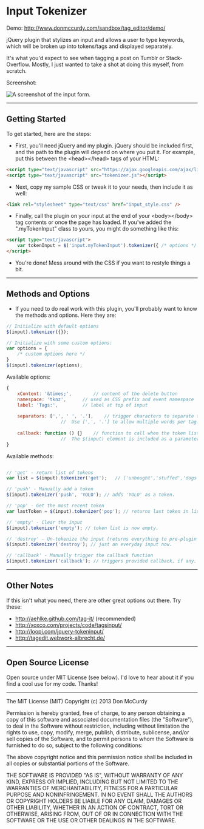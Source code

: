 Input Tokenizer
===============

Demo: http://www.donmccurdy.com/sandbox/tag_editor/demo/

jQuery plugin that stylizes an input and allows a user to type keywords, which will be broken up into tokens/tags and displayed separately. 

It's what you'd expect to see when tagging a post on Tumblr or Stack-Overflow. Mostly, I just wanted to take a shot at doing this myself, from scratch.

Screenshot:

![A screenshot of the input form.](http://www.donmccurdy.net/sandbox/tag_editor/demo/screenshot3.png)

- - -

## Getting Started

To get started, here are the steps:

* First, you'll need jQuery and my plugin. jQuery should be included first, and the path to the plugin will depend on where you put it. For example, put this between the \<head\>\</head\> tags of your HTML:

```html
<script type="text/javascript" src="https://ajax.googleapis.com/ajax/libs/jquery/1.9.1/jquery.min.js" ></script>
<script type="text/javascript" src="tokenizer.js"></script>
```

* Next, copy my sample CSS or tweak it to your needs, then include it as well:

```html
<link rel="stylesheet" type="text/css" href="input_style.css" />
```

* Finally, call the plugin on your input at the end of your \<body\>\</body\> tag contents or once the page has loaded. If you've added the ".myTokenInput" class to yours, you might do something like this:

```html
<script type="text/javascript">
	var tokenInput = $('input.myTokenInput').tokenizer({ /* options */ });
</script>
```

* You're done! Mess around with the CSS if you want to restyle things a bit.

- - -

## Methods and Options

* If you need to do real work with this plugin, you'll probably want to know the methods and options. Here they are:

```javascript
// Initialize with default options
$(input).tokenizer({});

// Initialize with some custom options:
var options = {
	/* custom options here */
}
$(input).tokenizer(options);

```

Available options:

```javascript
{
	xContent: '&times;', 		// content of the delete button
	namespace: 'tknz', 		// used as CSS prefix and event namespace
	label: 'Tags:', 		// label at top of input
	
	separators: [',', ' ', '.'], 	// trigger characters to separate tokens. 
				  	// 	Use [',', '.'] to allow multiple words per tag.
				  	
	callback: function () {} 	// function to call when the token list changes. 
					// 	The $(input) element is included as a parameter.
}
```


Available methods:

```javascript

// 'get' - return list of tokens
var list = $(input).tokenizer('get'); 	// ['unbought','stuffed','dogs']

// 'push' - Manually add a token
$(input).tokenizer('push', 'YOLO'); // adds 'YOLO' as a token.

// 'pop' - Get the most recent token
var lastToken = $(input).tokenizer('pop'); // returns last token in list.

// 'empty' - Clear the input
$(input).tokenizer('empty'); // token list is now empty.

// 'destroy' - Un-tokenize the input (returns everything to pre-plugin state)
$(input).tokenizer('destroy'); // just an everyday input now.

// 'callback' - Manually trigger the callback function
$(input).tokenizer('callback'); // triggers provided callback, if any.


```

- - -

## Other Notes

If this isn't what you need, there are other great options out there. Try these:

* http://aehlke.github.com/tag-it/ (recommended)
* http://xoxco.com/projects/code/tagsinput/
* http://loopj.com/jquery-tokeninput/
* http://tagedit.webwork-albrecht.de/

- - -

## Open Source License

Open source under MIT License (see below). I'd love to hear about it if you find a cool use for my code. Thanks! 

- - -

The MIT License (MIT)
Copyright (c) 2013 Don McCurdy

Permission is hereby granted, free of charge, to any person obtaining a copy of this software and associated documentation files (the "Software"), to deal in the Software without restriction, including without limitation the rights to use, copy, modify, merge, publish, distribute, sublicense, and/or sell copies of the Software, and to permit persons to whom the Software is furnished to do so, subject to the following conditions:

The above copyright notice and this permission notice shall be included in all copies or substantial portions of the Software.

THE SOFTWARE IS PROVIDED "AS IS", WITHOUT WARRANTY OF ANY KIND, EXPRESS OR IMPLIED, INCLUDING BUT NOT LIMITED TO THE WARRANTIES OF MERCHANTABILITY, FITNESS FOR A PARTICULAR PURPOSE AND NONINFRINGEMENT. IN NO EVENT SHALL THE AUTHORS OR COPYRIGHT HOLDERS BE LIABLE FOR ANY CLAIM, DAMAGES OR OTHER LIABILITY, WHETHER IN AN ACTION OF CONTRACT, TORT OR OTHERWISE, ARISING FROM, OUT OF OR IN CONNECTION WITH THE SOFTWARE OR THE USE OR OTHER DEALINGS IN THE SOFTWARE.
